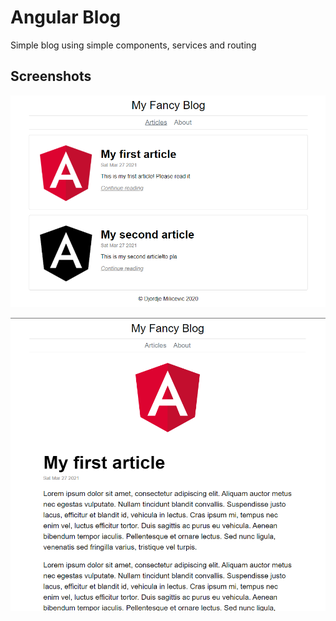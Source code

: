 # Angular Blog

Simple blog using simple components, services and routing

## Screenshots

![image1](./images/blog1.png)

![image2](./images/blog2.png)